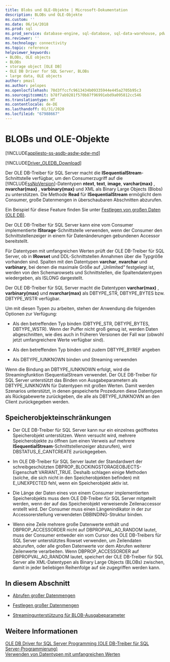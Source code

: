 ```yaml
---
title: Blobs und OLE-Objekte | Microsoft-Dokumentation
description: BLOBs und OLE-Objekte
ms.custom: ''
ms.date: 06/14/2018
ms.prod: sql
ms.prod_service: database-engine, sql-database, sql-data-warehouse, pdw
ms.reviewer: ''
ms.technology: connectivity
ms.topic: reference
helpviewer_keywords:
- BLOBs, OLE objects
- BLOBs
- storage object [OLE DB]
- OLE DB Driver for SQL Server, BLOBs
- large data, OLE objects
author: pmasl
ms.author: pelopes
ms.openlocfilehash: 70d3ffccfc9613434b09335944e445a2705b95c3
ms.sourcegitcommit: b78f7ab9281f570b87f96991ebd9a095812cc546
ms.translationtype: HT
ms.contentlocale: de-DE
ms.lasthandoff: 01/31/2020
ms.locfileid: "67988667"
---
```

# <a name="blobs-and-ole-objects"></a>BLOBs und OLE-Objekte
[!INCLUDE[appliesto-ss-asdb-asdw-pdw-md](../../../includes/appliesto-ss-asdb-asdw-pdw-md.md)]

[!INCLUDE[Driver_OLEDB_Download](../../../includes/driver_oledb_download.md)]

  Der OLE DB-Treiber für SQL Server macht die **ISequentialStream**-Schnittstelle verfügbar, um den Consumerzugriff auf die [!INCLUDE[ssNoVersion](../../../includes/ssnoversion-md.md)]-Datentypen **ntext**, **text**, **image**, **varchar(max)** , **nvarchar(max)** , **varbinary(max)** und XML als Binary Large Objects (Blobs) zu unterstützen. Die Methode **Read** für **ISequentialStream** ermöglicht dem Consumer, große Datenmengen in überschaubaren Abschnitten abzurufen.  
  
 Ein Beispiel für diese Feature finden Sie unter [Festlegen von großen Daten &#40;OLE DB&#41;](../../oledb/ole-db-how-to/set-large-data-ole-db.md).  
  
 Der OLE DB-Treiber für SQL Server kann eine vom Consumer implementierte **IStorage**-Schnittstelle verwenden, wenn der Consumer den Schnittstellenzeiger in einem für Datenänderungen gebundenen Accessor bereitstellt.  
  
 Für Datentypen mit umfangreichen Werten prüft der OLE DB-Treiber für SQL Server, ob in **IRowset** und DDL-Schnittstellen Annahmen über die Typgröße vorhanden sind. Spalten mit den Datentypen **varchar**, **nvarchar** und **varbinary**, bei denen die maximale Größe auf „Unlimited“ festgelegt ist, werden von den Schemarowsets und Schnittstellen, die Spaltendatentypen wiedergeben, als ISLONG dargestellt.  
  
 Der OLE DB-Treiber für SQL Server macht die Datentypen **varchar(max)** , **varbinary(max)** und **nvarchar(max)** als DBTYPE_STR, DBTYPE_BYTES bzw. DBTYPE_WSTR verfügbar.  
  
 Um mit diesen Typen zu arbeiten, stehen der Anwendung die folgenden Optionen zur Verfügung:  
  
-   Als den betreffenden Typ binden (DBTYPE_STR, DBTYPE_BYTES, DBTYPE_WSTR). Wenn der Puffer nicht groß genug ist, werden Daten abgeschnitten, wie dies auch in früheren Versionen der Fall war (obwohl jetzt umfangreichere Werte verfügbar sind).  
  
-   Als den betreffenden Typ binden und zudem DBTYPE_BYREF angeben  
  
-   Als DBTYPE_IUNKNOWN binden und Streaming verwenden  
  
 Wenn die Bindung an DBTYPE_IUNKNOWN erfolgt, wird die Streamingfunktion ISequentialStream verwendet. Der OLE DB-Treiber für SQL Server unterstützt das Binden von Ausgabeparametern als DBTYPE_IUNKNOWN für Datentypen mit großen Werten. Damit werden Szenarios unterstützt, in denen gespeicherte Prozeduren diese Datentypen als Rückgabewerte zurückgeben, die alle als DBTYPE_IUNKNOWN an den Client zurückgegeben werden.  
  
## <a name="storage-object-limitations"></a>Speicherobjekteinschränkungen  
  
-   Der OLE DB-Treiber für SQL Server kann nur ein einzelnes geöffnetes Speicherobjekt unterstützen. Wenn versucht wird, mehrere Speicherobjekte zu öffnen (um einen Verweis auf mehrere **ISequentialStream**-Schnittstellenzeiger abzurufen), wird DBSTATUS_E_CANTCREATE zurückgegeben.  
  
-   Im OLE DB-Treiber für SQL Server lautet der Standardwert der schreibgeschützten DBPROP_BLOCKINGSTORAGEOBJECTS-Eigenschaft VARIANT_TRUE. Deshalb schlagen einige Methoden (solche, die sich nicht in den Speicherobjekten befinden) mit E_UNEXPECTED fehl, wenn ein Speicherobjekt aktiv ist.  
  
-   Die Länge der Daten eines von einem Consumer implementierten Speicherobjekts muss dem OLE DB-Treiber für SQL Server mitgeteilt werden, wenn der auf das Speicherobjekt verweisende Zeilenaccessor erstellt wird. Der Consumer muss einen Längenindikator in der zur Accessorerstellung verwendeten DBBINDING-Struktur binden.  
  
-   Wenn eine Zeile mehrere große Datenwerte enthält und DBPROP_ACCESSORDER nicht auf DBPROPVAL_AO_RANDOM lautet, muss der Consumer entweder ein vom Cursor des OLE DB-Treibers für SQL Server unterstütztes Rowset verwenden, um Zeilendaten abzurufen, oder alle großen Datenwerte vor dem Abrufen weiterer Zeilenwerte verarbeiten. Wenn DBPROP_ACCESSORDER auf DBPROPVAL_AO_RANDOM lautet, speichert der OLE DB-Treiber für SQL Server alle XML-Datentypen als Binary Large Objects (BLOBs) zwischen, damit in jeder beliebigen Reihenfolge auf sie zugegriffen werden kann.  
  
## <a name="in-this-section"></a>In diesem Abschnitt  
  
-   [Abrufen großer Datenmengen](../../oledb/ole-db-blobs/getting-large-data.md)  
  
-   [Festlegen großer Datenmengen](../../oledb/ole-db-blobs/setting-large-data.md)  
  
-   [Streamingunterstützung für BLOB-Ausgabeparameter](../../oledb/ole-db-blobs/streaming-support-for-blob-output-parameters.md)  
  
## <a name="see-also"></a>Weitere Informationen  
 [OLE DB Driver for SQL Server Programming (OLE DB-Treiber für SQL Server-Programmierung)](../../oledb/ole-db/oledb-driver-for-sql-server-programming.md)        
 [Verwenden von Datentypen mit umfangreichen Werten](../../oledb/features/using-large-value-types.md)  
  
  
